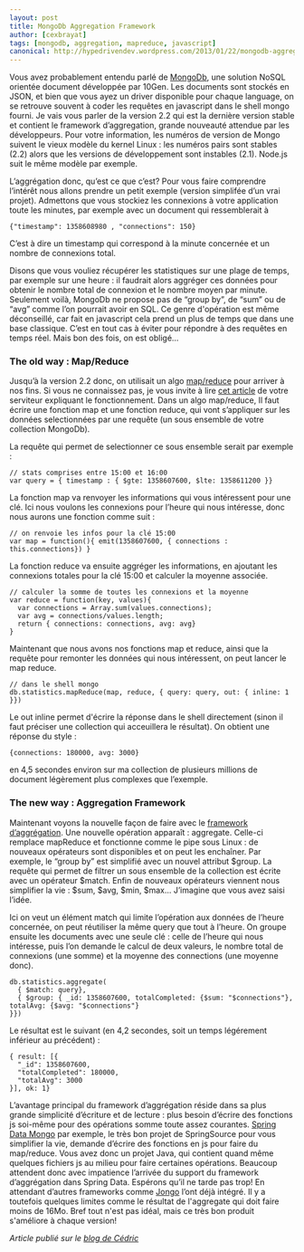 ```yaml
---
layout: post
title: MongoDb Aggregation Framework
author: [cexbrayat]
tags: [mongodb, aggregation, mapreduce, javascript]
canonical: http://hypedrivendev.wordpress.com/2013/01/22/mongodb-aggregation-framework
---
```

Vous avez probablement entendu parlé de [MongoDb](http://mongodb.org), une solution NoSQL orientée document développée par 10Gen. Les documents sont stockés en JSON, et bien que vous ayez un driver disponible pour chaque language, on se retrouve souvent à coder les requêtes en javascript dans le shell mongo fourni. Je vais vous parler de la version 2.2 qui est la dernière version stable et contient le framework d’aggregation, grande nouveauté attendue par les développeurs. Pour votre information, les numéros de version de Mongo suivent le vieux modèle du kernel Linux : les numéros pairs sont stables (2.2) alors que les versions de développement sont instables (2.1). Node.js suit le même modèle par exemple.

L’aggrégation donc, qu’est ce que c’est? Pour vous faire comprendre l’intérêt nous allons prendre un petit exemple (version simplifée d’un vrai projet). Admettons que vous stockiez les connexions à votre application toute les minutes, par exemple avec un document qui ressemblerait à

    {"timestamp": 1358608980 , "connections": 150}

C’est à dire un timestamp qui correspond à la minute concernée et un nombre de connexions total.

Disons que vous vouliez récupérer les statistiques sur une plage de temps, par exemple sur une heure : il faudrait alors aggréger ces données pour obtenir le nombre total de connexion et le nombre moyen par minute. Seulement voilà, MongoDb ne propose pas de “group by”, de “sum” ou de “avg” comme l’on pourrait avoir en SQL. Ce genre d'opération est même déconseillé, car fait en javascript cela prend un plus de temps que dans une base classique. C’est en tout cas à éviter pour répondre à des requêtes en temps réel. Mais bon des fois, on est obligé...

### The old way : Map/Reduce
Jusqu’à la version 2.2 donc, on utilisait un algo [map/reduce](http://docs.mongodb.org/manual/applications/map-reduce/) pour arriver à nos fins. Si vous ne connaissez pas, je vous invite à lire [cet article](http://hypedrivendev.wordpress.com/2011/09/26/hadoop-part-1/) de votre serviteur expliquant le fonctionnement. Dans un algo map/reduce, Il faut écrire une fonction map et une fonction reduce, qui vont s’appliquer sur les données selectionnées par une requête (un sous ensemble de votre collection MongoDb).

La requête qui permet de selectionner ce sous ensemble serait par exemple :

    // stats comprises entre 15:00 et 16:00
    var query = { timestamp : { $gte: 1358607600, $lte: 1358611200 }}

La fonction map va renvoyer les informations qui vous intéressent pour une clé. Ici nous voulons les connexions pour l’heure qui nous intéresse, donc nous aurons une fonction comme suit :

    // on renvoie les infos pour la clé 15:00
    var map = function(){ emit(1358607600, { connections : this.connections}) }

La fonction reduce va ensuite aggréger les informations, en ajoutant les connexions totales pour la clé 15:00 et calculer la moyenne associée.

	// calculer la somme de toutes les connexions et la moyenne
    var reduce = function(key, values){
      var connections = Array.sum(values.connections);
      var avg = connections/values.length;
      return { connections: connections, avg: avg}
    }

Maintenant que nous avons nos fonctions map et reduce, ainsi que la requête pour remonter les données qui nous intéressent, on peut lancer le map reduce.

    // dans le shell mongo
    db.statistics.mapReduce(map, reduce, { query: query, out: { inline: 1 }})

Le out inline permet d'écrire la réponse dans le shell directement (sinon il faut préciser une collection qui acceuillera le résultat). On obtient une réponse du style :

    {connections: 180000, avg: 3000}

en 4,5 secondes environ sur ma collection de plusieurs millions de document légèrement plus complexes que l’exemple.

### The new way : Aggregation Framework
Maintenant voyons la nouvelle façon de faire avec le [framework d’aggrégation](http://docs.mongodb.org/manual/applications/aggregation/). Une nouvelle opération apparaît : aggregate. Celle-ci remplace mapReduce et fonctionne comme le pipe sous Linux : de nouveaux opérateurs sont disponibles et on peut les enchaîner. Par exemple, le “group by” est simplifié avec un nouvel attribut $group. La requête qui permet de filtrer un sous ensemble de la collection est écrite avec un opérateur $match. Enfin de nouveaux opérateurs viennent nous simplifier la vie : $sum, $avg, $min, $max... J’imagine que vous avez saisi l’idée.

Ici on veut un élément match qui limite l’opération aux données de l’heure concernée, on peut réutiliser la même query que tout à l’heure. On groupe ensuite les documents avec une seule clé : celle de l’heure qui nous intéresse, puis l’on demande le calcul de deux valeurs, le nombre total de connexions (une somme) et la moyenne des connections (une moyenne donc).

    db.statistics.aggregate(
      { $match: query},
      { $group: { _id: 1358607600, totalCompleted: {$sum: "$connections"}, totalAvg: {$avg: "$connections"}
    }})

Le résultat est le suivant (en 4,2 secondes, soit un temps légérement inférieur au précédent) :

    { result: [{
      "_id": 1358607600,
      "totalCompleted": 180000,
      "totalAvg": 3000
    }], ok: 1}

L’avantage principal du framework d’aggrégation réside dans sa plus grande simplicité d’écriture et de lecture : plus besoin d’écrire des fonctions js soi-même pour des opérations somme toute assez courantes. [Spring Data Mongo](http://www.springsource.org/spring-data/mongodb) par exemple, le très bon projet de SpringSource pour vous simplifier la vie, demande d’écrire des fonctions en js pour faire du map/reduce. Vous avez donc un projet Java, qui contient quand même quelques fichiers js au milieu pour faire certaines opérations. Beaucoup attendent donc avec impatience l’arrivée du support du framework d’aggrégation dans Spring Data. Espérons qu’il ne tarde pas trop! En attendant d’autres frameworks comme [Jongo](http://jongo.org) l’ont déjà intégré. Il y a toutefois quelques limites comme le résultat de l'aggregate qui doit faire moins de 16Mo. Bref tout n'est pas idéal, mais ce très bon produit s'améliore à chaque version!

_Article publié sur le [blog de Cédric](http://hypedrivendev.wordpress.com/2013/01/22/mongodb-aggregation-framework "Article original sur le blog de Cédric Exbrayat")_
